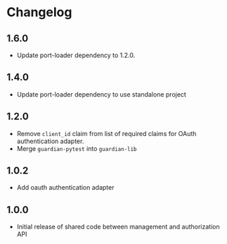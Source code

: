 <!--
Copyright (C) 2023 Univention GmbH

SPDX-License-Identifier: AGPL-3.0-only
-->

# Changelog

## 1.6.0

* Update port-loader dependency to 1.2.0.

## 1.4.0

* Update port-loader dependency to use standalone project

## 1.2.0

* Remove `client_id` claim from list of required claims for OAuth authentication adapter.
* Merge `guardian-pytest` into `guardian-lib`

## 1.0.2

* Add oauth authentication adapter

## 1.0.0

* Initial release of shared code between management and authorization API
